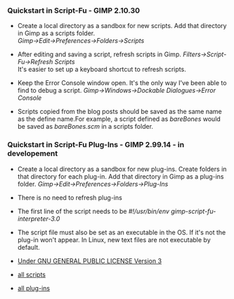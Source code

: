 
### Quickstart in Script-Fu - GIMP 2.10.30

* Create a local directory as a sandbox for new scripts. Add that directory in 
  Gimp as a scripts folder.  
  *Gimp->Edit->Preferences->Folders->Scripts*
 
* After editing and saving a script, refresh scripts in Gimp.
  *Filters->Script-Fu->Refresh Scripts*  
  It's easier to set up a keyboard shortcut to refresh scripts. 
 
* Keep the Error Console window open. It's the only way I've been able to find
  to debug a script.
  *Gimp->Windows->Dockable Dialogues->Error Console*
 
* Scripts copied from the blog posts should be saved as the same name as the
  define name.For example, a script defined as *bareBones* would be saved as
  *bareBones.scm* in a scripts folder.

### Quickstart in Script-Fu Plug-Ins - GIMP 2.99.14 - in developement

* Create a local directory as a sandbox for new plug-ins. Create folders in that 
  directory for each plug-in. Add that directory in Gimp as a plug-ins folder. 
  *Gimp->Edit->Preferences->Folders->Plug-Ins*
 
* There is no need to refresh plug-ins
 
* The first line of the script needs to be 
  *#!/usr/bin/env gimp-script-fu-interpreter-3.0*

* The script file must also be set as an executable in the OS. If it's not the 
  plug-in won't appear. In Linux, new text files are not executable by default. 


* [Under GNU GENERAL PUBLIC LICENSE Version 3](https://github.com/script-fu/script-fu.github.io/blob/main/LICENSE)
* [all scripts](https://github.com/script-fu/script-fu.github.io/blob/main/scripts)
* [all plug-ins](https://github.com/script-fu/script-fu.github.io/blob/main/plug-ins)
